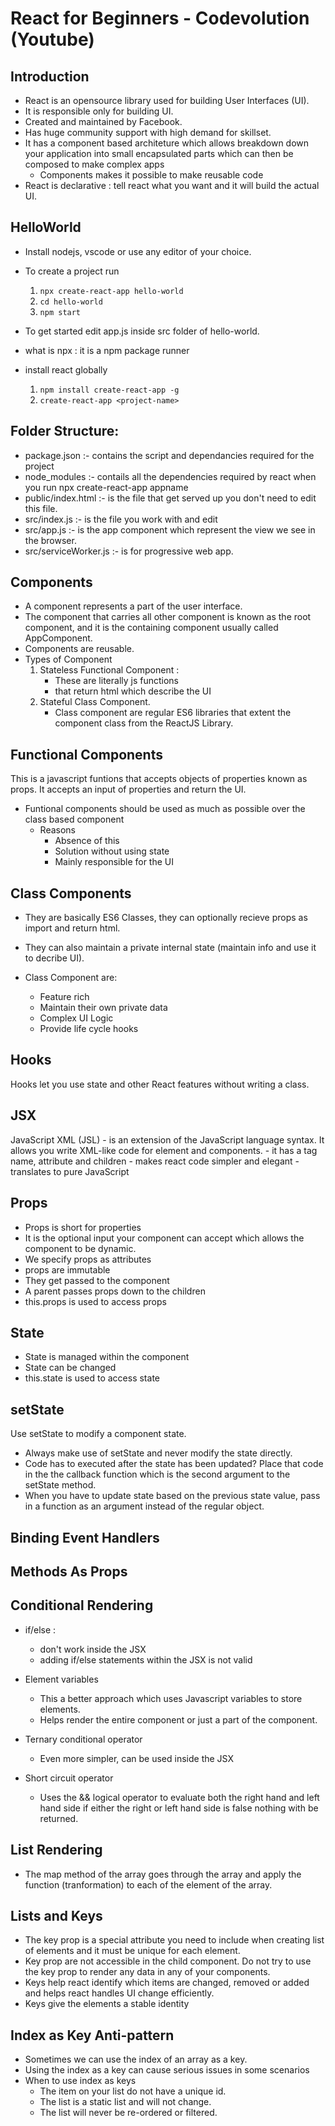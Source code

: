 # React for Beginners - Codevolution (Youtube)

## Introduction
- React is an opensource library used for building User Interfaces (UI).
- It is responsible only for building UI.
- Created and maintained by Facebook.
- Has huge community support with high demand for skillset.
- It has a component based architeture which allows breakdown down your application into small encapsulated parts which can then be composed to make complex apps
	- Components makes it possible to make reusable code
- React is declarative : tell react what you want and it will build the actual UI.

## HelloWorld
- Install nodejs, vscode or use any editor of your choice.

- To create a project run
	1. `npx create-react-app hello-world`
	2. `cd hello-world`
	3. `npm start`
- To get started edit app.js inside src folder of hello-world.
- what is npx : it is a npm package runner
- install react globally
	1. `npm install create-react-app -g`
	2. `create-react-app <project-name>`

## Folder Structure:
- package.json :- contains the script and dependancies required for the project
- node_modules :- contails all the dependencies required by react when you run npx create-react-app appname
- public/index.html :- is the file that get served up you don't need to edit this file.
- src/index.js :- is the file you work with and edit
- src/app.js :- is the app component which represent the view we see in the browser.
- src/serviceWorker.js :- is for progressive web app.

## Components
- A component represents a part of the user interface.
- The component that carries all other component is known as the root component, and it is the containing component usually called AppComponent.
- Components are reusable.
- Types of Component
	1. Stateless Functional Component : 
		- These are literally js functions 
		- that return html which describe the UI
	2. Stateful Class Component.
		- Class component are regular ES6 libraries that extent the component class from the ReactJS Library.

## Functional Components
This is a javascript funtions that accepts objects of properties known as props. It accepts an input of properties and return the UI.

- Funtional components should be used as much as possible over the class based component
	- Reasons
		- Absence of this
		- Solution without using state
		- Mainly responsible for the UI

## Class Components
- They are basically ES6 Classes, they can optionally recieve props as import and return html.
- They can also maintain a private internal state (maintain info and use it to decribe UI).


- Class Component are:
	- Feature rich
	- Maintain their own private data
	- Complex UI Logic
	- Provide life cycle hooks

## Hooks
Hooks let you use state and other React features without writing a class.


## JSX
JavaScript XML (JSL) - is an extension of the JavaScript language syntax. It allows you write XML-like code for element and components.
	- it has a tag name, attribute and children
	- makes react code simpler and elegant
	- translates to pure JavaScript

## Props
- Props is short for properties
- It is the optional input your component can accept which allows the component to be dynamic.
- We specify props as attributes
- props are immutable
- They get passed to the component
- A parent passes props down to the children
- this.props is used to access props

## State
- State is managed within the component
- State can be changed
- this.state is used to access state

## setState
Use setState to modify a component state.
- Always make use of setState and never modify the state directly.
- Code has to executed after the state has been updated? Place that code in the the callback function which is the second argument to the setState method.
- When you have to update state based on the previous state value, pass in a function as an argument instead of the regular object.

## Binding Event Handlers

## Methods As Props

## Conditional Rendering
- if/else : 
	- don't work inside the JSX
	- adding if/else statements within the JSX is not valid

- Element variables
	- This a better approach which uses Javascript variables to store elements.
	- Helps render the entire component or just a part of the component.
- Ternary conditional operator
	- Even more simpler, can be used inside the JSX
- Short circuit operator
	- Uses the && logical operator to evaluate both the right hand and left hand side if either the right or left hand side is false nothing with be returned.

## List Rendering
- The map method of the array goes through the array and apply the function (tranformation) to each of the element of the array.

## Lists and Keys
- The key prop is a special attribute you need to include when creating list of elements and it must be unique for each element.
- Key prop are not accessible in the child component. Do not try to use the key prop to render any data in any of your components.
- Keys help react identify which items are changed, removed or added and helps react handles UI change efficiently.
- Keys give the elements a stable identity

## Index as Key Anti-pattern
- Sometimes we can use the index of an array as a key.
- Using the index as a key can cause serious issues in some scenarios
- When to use index as keys
	- The item on your list do not have a unique id.
	- The list is a static list and will not change.
	- The list will never be re-ordered or filtered.

